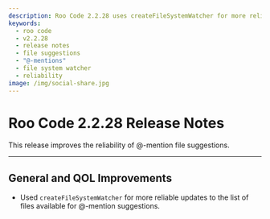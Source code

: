 ```yaml
---
description: Roo Code 2.2.28 uses createFileSystemWatcher for more reliable @-mention file suggestions, improving context management.
keywords:
  - roo code
  - v2.2.28
  - release notes
  - file suggestions
  - "@-mentions"
  - file system watcher
  - reliability
image: /img/social-share.jpg
---
```


# Roo Code 2.2.28 Release Notes

This release improves the reliability of @-mention file suggestions.

---

## General and QOL Improvements

*   Used `createFileSystemWatcher` for more reliable updates to the list of files available for @-mention suggestions.